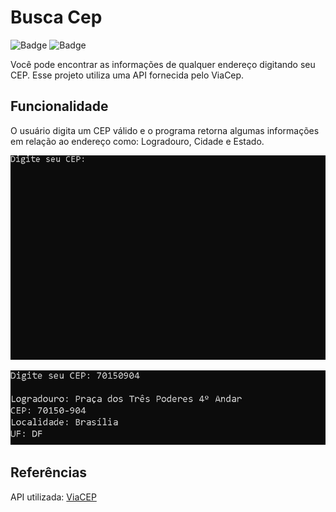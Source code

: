 # Busca Cep
![Badge](https://img.shields.io/badge/status-completo-green) ![Badge](https://img.shields.io/badge/csharp-purple
)


Você pode encontrar as informações de qualquer endereço digitando seu CEP. Esse projeto utiliza uma API fornecida pelo ViaCep.

## Funcionalidade

O usuário digita um CEP válido e o programa retorna algumas informações em relação ao endereço como: Logradouro, Cidade e Estado.

![Terminal](assets/img(1).png)

![Terminal](assets/img(2).png)

## Referências

API utilizada: [ViaCEP](https://viacep.com.br/)
